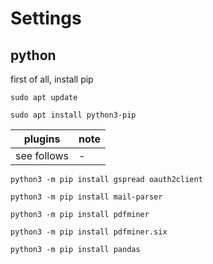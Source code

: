 # Settings

## python

first of all, install pip

``sudo apt update``

``sudo apt install python3-pip``

| plugins | note |
|---------|------|
| see follows | - |


``python3 -m pip install gspread oauth2client``

``python3 -m pip install mail-parser``

``python3 -m pip install pdfminer``

``python3 -m pip install pdfminer.six``

``python3 -m pip install pandas``

